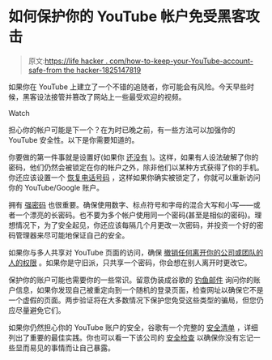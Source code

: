 # 如何保护你的 YouTube 帐户免受黑客攻击

> 原文:[https://life hacker . com/how-to-keep-your-YouTube-account-safe-from the hacker-1825147819](https://lifehacker.com/how-to-keep-your-youtube-account-safe-from-hackers-1825147819)

如果你在 YouTube 上建立了一个不错的追随者，你可能会有风险。今天早些时候，黑客设法接管并篡改了网站上一些最受欢迎的视频。

Watch

担心你的帐户可能是下一个？在为时已晚之前，有一些方法可以加强你的 YouTube 安全性。以下是你需要知道的。

你要做的第一件事就是设置好(如果你 [还没有](https://lifehacker.com/heres-everywhere-you-should-enable-two-factor-authentic-5938565) )。这样，如果有人设法破解了你的密码，他们仍然会被锁定在你的帐户之外，除非他们以某种方式获得了你的手机。你还应该设置一个 [恢复电话号码](https://support.google.com/accounts/answer/183723?hl=en) ，这样如果你确实被锁定了，你就可以重新访问你的 YouTube/Google 账户。

拥有 [强密码](https://lifehacker.com/how-to-create-secure-passwords-that-arent-impossible-to-1825048324) 也很重要。确保使用数字、标点符号和字母的混合大写和小写——或者一个漂亮的长密码。也不要为多个帐户使用同一个密码(甚至是相似的密码)。理想情况下，为了安全起见，你还应该每隔几个月更改一次密码，并投资一个好的密码管理器来尽可能地保证自己的安全。

如果你与多人共享对 YouTube 页面的访问，确保 [撤销任何离开你的公司或团队的人的权限](https://support.google.com/youtube/answer/4628007?hl=en) 。如果你是守旧派，只共享一个密码，你会想在别人离开时更改它。

保护你的账户可能也需要你的一些常识。留意伪装成谷歌的 [钓鱼邮件](https://lifehacker.com/how-to-boost-your-phishing-detection-skills-and-avoid-e-5873050) 询问你的账户信息，如果你发现自己被重定向到一个随机的登录页面，检查网址以确保它不是一个虚假的页面。两步验证将在大多数情况下保护您免受这些类型的骗局，但您仍应尽量避免它们。

如果你仍然担心你的 YouTube 账户的安全，谷歌有一个完整的 [安全清单](https://support.google.com/mail/answer/7036019?visit_id=1-636589755221576981-3358266843&rd=2) ，详细列出了重要的最佳实践。你也可以看一下该公司的 [安全检查](https://security.google.com/settings/security/secureaccount) 以确保你没有忘记一些显而易见的事情而让自己暴露。